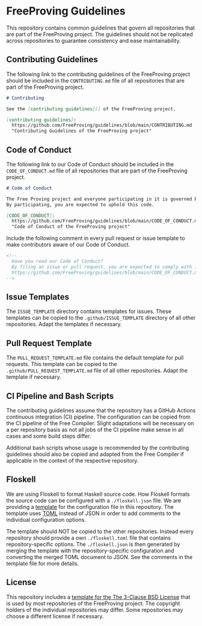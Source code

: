 # FreeProving Guidelines

This repository contains common guidelines that govern all repositories that are part of the FreeProving project.
The guidelines should not be replicated across repositories to guarantee consistency and ease maintainability.

## Contributing Guidelines

The following link to the contributing guidelines of the FreeProving project should be included in the `CONTRIBUTING.md` file of all repositories that are part of the FreeProving project.

```markdown
# Contributing

See the [contributing guidelines][] of the FreeProving project.

[contributing guidelines]:
  https://github.com/FreeProving/guidelines/blob/main/CONTRIBUTING.md
  "Contributing Guidelines of the FreeProving project"
```

## Code of Conduct

The following link to our Code of Conduct should be included in the `CODE_OF_CONDUCT.md` file of all repositories that are part of the FreeProving project.

```markdown
# Code of Conduct

The Free Proving project and everyone participating in it is governed by our [Code of Conduct][CODE_OF_CONDUCT].
By participating, you are expected to uphold this code.

[CODE_OF_CONDUCT]:
  https://github.com/FreeProving/guidelines/blob/main/CODE_OF_CONDUCT.md
  "Code of Conduct of the FreeProving project"
```

Include the following comment in every pull request or issue template to make contributors aware of our Code of Conduct.

```markdown
<!--
  Have you read our Code of Conduct?
  By filing an issue or pull request, you are expected to comply with it, including treating everyone with respect:
  https://github.com/FreeProving/guidelines/blob/main/CODE_OF_CONDUCT.md
-->
```

## Issue Templates

The `ISSUE_TEMPLATE` directory contains templates for issues.
These templates can be copied to the `.github/ISSUE_TEMPLATE` directory of all other repositories.
Adapt the templates if necessary.

## Pull Request Template

The `PULL_REQUEST_TEMPLATE.md` file contains the default template for pull requests.
This template can be copied to the `.github/PULL_REQUEST_TEMPLATE.md` file of all other repositories.
Adapt the template if necessary.

## CI Pipeline and Bash Scripts

The contributing guidelines assume that the repository has a GitHub Actions continuous integration (CI) pipeline.
The configuration can be copied from the CI pipeline of the Free Compiler.
Slight adaptations will be necessary on a per repository basis as not all jobs of the CI pipeline make sense in all cases and some build steps differ.

Additional bash scripts whose usage is recommended by the contributing guidelines should also be copied and adapted from the Free Compiler if applicable in the context of the respective repository.

## Floskell

We are using Floskell to format Haskell source code.
How Floskell formats the source code can be configured with a `./floskell.json` file.
We are providing a [template][guidelines/floskell.toml] for the configuration file in this repository.
The template uses [TOML][toml/v0.4.0] instead of JSON in order to add comments to the individual configuration options.

The template should NOT be copied to the other repositories.
Instead every repository should provide a own `./floskell.toml` file that contains repository-specific options.
The `./floskell.json` is then generated by merging the template with the repository-specific configuration and converting the merged TOML document to JSON.
See the comments in the template file for more details.

## License

This repository includes a [template for the The 3-Clause BSD License][guidelines/LICENSE] that is used by most repositories of the FreeProving project.
The copyright holders of the individual repositories may differ.
Some repositories may choose a different license if necessary.

[guidelines/floskell.toml]:
  https://github.com/FreeProving/guidelines/blob/floskell/floskell.toml
  "FreeProving Guidelines — Floskell Template Configuration File"
[guidelines/LICENSE]:
  https://github.com/FreeProving/guidelines/blob/main/LICENSE
  "FreeProving Guidelines — LICENSE file template"

[toml/v0.4.0]:
  https://toml.io/en/v0.4.0
  "TOML ­— Version 0.4.0"
